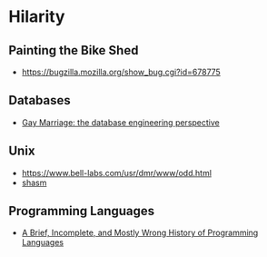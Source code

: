# Hilarity
Painting the Bike Shed
----------------------


* <https://bugzilla.mozilla.org/show_bug.cgi?id=678775>


Databases
---------


* [Gay Marriage: the database engineering perspective](http://qntm.org/gay)


Unix
----


* <https://www.bell-labs.com/usr/dmr/www/odd.html>
* [shasm](http://lists.gnu.org/archive/html/bug-bash/2001-02/msg00054.html)


Programming Languages
---------------------

* [A Brief, Incomplete, and Mostly Wrong History of Programming Languages](http://james-iry.blogspot.com/2009/05/brief-incomplete-and-mostly-wrong.html)


